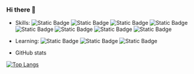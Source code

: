 ### Hi there 👋

- Skills: 
  ![Static Badge](https://img.shields.io/badge/React-blue?logo=react)
  ![Static Badge](https://img.shields.io/badge/Vue-blue?logo=vue)
  ![Static Badge](https://img.shields.io/badge/Svelte-blue?logo=svelte)
  ![Static Badge](https://img.shields.io/badge/TypeScript-blue?logo=typescript)
  ![Static Badge](https://img.shields.io/badge/Webpack-blue?logo=webpack)
  ![Static Badge](https://img.shields.io/badge/Rollup-blue?logo=rollup)
  ![Static Badge](https://img.shields.io/badge/Nginx-blue?logo=nginx)
  ![Static Badge](https://img.shields.io/badge/Linux-blue?logo=linux)

- Learning:
  ![Static Badge](https://img.shields.io/badge/Electron-blue?logo=electron)
  ![Static Badge](https://img.shields.io/badge/Node.js-blue?logo=nodejs)
  ![Static Badge](https://img.shields.io/badge/Docker-blue?logo=docker)

- GitHub stats

[![Top Langs](https://github-readme-stats.vercel.app/api/top-langs/?username=jackercc&layout=compact)](https://github.com/jackercc/github-readme-stats)

<!--
**jackercc/jackercc** is a ✨ _special_ ✨ repository because its `README.md` (this file) appears on your GitHub profile.

Here are some ideas to get you started:

- 🔭 I’m currently working on ...
- 🌱 I’m currently learning ...
- 👯 I’m looking to collaborate on ...
- 🤔 I’m looking for help with ...
- 💬 Ask me about ...
- 📫 How to reach me: ...
- 😄 Pronouns: ...
- ⚡ Fun fact: ...
-->
